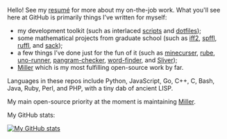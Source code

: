Hello! See my [resumé](https://www.linkedin.com/in/johnkerl/) for more about my on-the-job work. What you'll see here at GitHub is primarily things I’ve written for myself:

* my development toolkit (such as interlaced [scripts](https://github.com/johnkerl/scripts) and [dotfiles](https://github.com/johnkerl/dotfiles));
* some mathematical projects from graduate school (such as [iff2](https://github.com/johnkerl/iff2), [spffl](https://github.com/johnkerl/spffl), [ruffl](https://github.com/johnkerl/ruffl), and [sack](https://github.com/johnkerl/sack));
* a few things I’ve done just for the fun of it (such as [minecurser](https://github.com/johnkerl/minecurser), [rube](https://github.com/johnkerl/rube), [uno-runner](https://github.com/johnkerl/uno-runner), [pangram-checker](https://github.com/johnkerl/pangram-checker), [word-finder](https://github.com/johnkerl/word-finder), and [Sliver](https://github.com/johnkerl/sliver));
* [Miller](https://github.com/johnkerl/miller) which is my most fulfilling open-source work by far.

Languages in these repos include Python, JavaScript, Go, C++, C, Bash, Java, Ruby, Perl, and PHP, with a tiny dab of ancient LISP.

My main open-source priority at the moment is maintaining [Miller](https://miller.readthedocs.io/en/latest/).

My GitHub stats:

[![My GitHub stats](https://github-readme-stats.vercel.app/api?username=johnkerl)](https://github.com/anuraghazra/github-readme-stats)
